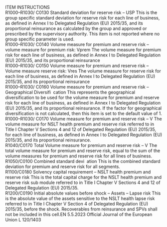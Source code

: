  
ITEM  INSTRUCTIONS  
R1000–R1030/ 
C0130  Standard deviation for 
reserve risk – USP  This is the group specific standard deviation for reserve risk for each line of 
business, as defined in Annex I to Delegated Regulation (EU) 2015/35, and its 
proportional reinsurance as calculated by the group and approved or prescribed 
by the supervisory authority. 
This item is not reported where no group specific parameter is used.  
R1000–R1030/ 
C0140  Volume measure for 
premium and reserve risk 
– volume measure for 
premium risk: Vprem  The volume measure for premium risk for each line of business, as defined in 
Annex I to Delegated Regulation (EU) 2015/35, and its proportional reinsurance  
R1000–R1030/ 
C0150  Volume measure for 
premium and reserve risk 
–Volume measure reserve 
risk: Vres  The volume measure for reserve risk for each line of business, as defined in Annex 
I to Delegated Regulation (EU) 2015/35, and its proportional reinsurance  
R1000–R1030/ 
C0160  Volume measure for 
premium and reserve risk 
– Geographical Diversifi ­
cation  This represents the geographical diversification to be used for the volume measure 
for premium and reserve risk for each line of business, as defined in Annex I to 
Delegated Regulation (EU) 2015/35, and its proportional reinsurance. 
If the factor for geographical diversification is not calculated, then this item is set 
to the default value of 1.  
R1000–R1030/ 
C0170  Volume measure for 
premium and reserve 
risk – V  The volume measure for NSLT health premium and reserve risk referred to in Title 
I Chapter V Sections 4 and 12 of Delegated Regulation (EU) 2015/35, for each 
line of business, as defined in Annex I to Delegated Regulation (EU) 2015/35, and 
its proportional reinsurance.  
R1040/C0170  Total Volume measure 
for premium and reserve 
risk – V  The total volume measure for premium and reserve risk, equal to the sum of the 
volume measures for premium and reserve risk for all lines of business.  
R1050/C0100  Combined standard devi ­
ation  This is the combined standard deviation for premium and reserve risk for all 
segments.  
R1100/C0180  Solvency capital 
requirement – NSLT 
health premium and 
reserve risk  This is the total capital charge for the NSLT health premium and reserve risk sub 
module referred to in Title I Chapter V Sections 4 and 12 of Delegated Regulation 
(EU) 2015/35.  
R1200/C0190  Initial absolute values 
before shock – Assets – 
Lapse risk  This is the absolute value of the assets sensitive to the NSLT health lapse risk 
referred to in Title I Chapter V Section 4 of Delegated Regulation (EU) 2015/35, 
before the shock. 
Recoverables from reinsurance and SPVs shall not be included in this cell.EN  5.5.2023 Official Journal of the European Union L 120/1403